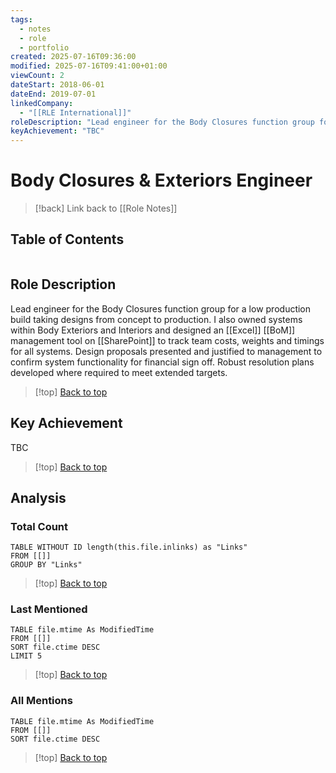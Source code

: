 ```yaml
---
tags:
  - notes
  - role
  - portfolio
created: 2025-07-16T09:36:00
modified: 2025-07-16T09:41:00+01:00
viewCount: 2
dateStart: 2018-06-01
dateEnd: 2019-07-01
linkedCompany:
  - "[[RLE International]]"
roleDescription: "Lead engineer for the Body Closures function group for a low production build taking designs from concept to production. I also owned systems within Body Exteriors and Interiors and designed an Excel BoM management tool on SharePoint to track team costs, weights and timings for all systems. Design proposals presented and justified to management to confirm system functionality for financial sign off. Robust resolution plans developed where required to meet extended targets."
keyAchievement: "TBC"
---
```

# Body Closures & Exteriors Engineer

> [!back] Link back to [[Role Notes]]

## Table of Contents
```table-of-contents
```

## Role Description

Lead engineer for the Body Closures function group for a low production build taking designs from concept to production. I also owned systems within Body Exteriors and Interiors and designed an [[Excel]] [[BoM]] management tool on [[SharePoint]] to track team costs, weights and timings for all systems. Design proposals presented and justified to management to confirm system functionality for financial sign off. Robust resolution plans developed where required to meet extended targets.

>[!top] [Back to top](#Table%20of%20Contents)

## Key Achievement

TBC

>[!top] [Back to top](#Table%20of%20Contents)

## Analysis

### Total Count

```dataview
TABLE WITHOUT ID length(this.file.inlinks) as "Links"
FROM [[]]
GROUP BY "Links"
```

>[!top] [Back to top](#Table%20of%20Contents)

### Last Mentioned

```dataview
TABLE file.mtime As ModifiedTime
FROM [[]]
SORT file.ctime DESC
LIMIT 5
```

>[!top] [Back to top](#Table%20of%20Contents)

### All Mentions

```dataview
TABLE file.mtime As ModifiedTime
FROM [[]]
SORT file.ctime DESC
```

>[!top] [Back to top](#Table%20of%20Contents)